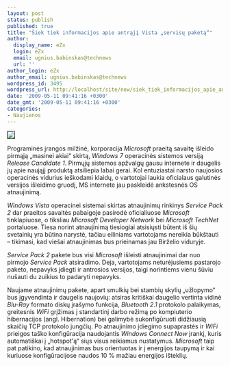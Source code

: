 ```yaml
---
layout: post
status: publish
published: true
title: "Šiek tiek informacijos apie antrąjį Vista „servisų paketą“"
author:
  display_name: eZx
  login: eZx
  email: ugnius.babinskas@technews
  url: ''
author_login: eZx
author_email: ugnius.babinskas@technews
wordpress_id: 3495
wordpress_url: http://localhost/site/new/siek_tiek_informacijos_apie_antraji_vista__servisu_paketa_/
date: '2009-05-11 09:41:16 +0300'
date_gmt: '2009-05-11 09:41:16 +0300'
categories:
- Naujienos
---
```

<div class="imgright"><img src=" http://ezx.technews.lt/images/Illustrations/win_vista_box.jpeg" border="1" /></div>
<p>Programinės įrangos milžinė, korporacija <i>Microsoft</i> praeitą savaitę išleido pirmąją „masinei akiai“ skirtą, <i>Windows 7</i> operacinės sistemos versiją <i>Release Candidate 1</i>. Pirmųjų sistemos apžvalgų gausu internete ir daugelis jų apie naująjį produktą atsiliepia labai gerai. Kol entuziastai narsto naujosios operacinės vidurius ieškodami klaidų, o vartotojai laukia oficialaus galutinės versijos išleidimo gruodį, MS internete jau paskleidė ankstesnės OS atnaujinimą. </p>
<p><i>Windows Vista</i> operacinei sistemai skirtas atnaujinimų rinkinys <i>Service Pack 2</i> dar praeitos savaitės pabaigoje pasirodė oficialiuose <i>Microsoft</i> tinklapiuose, o tiksliau <i>Microsoft Developer Network</i> bei <i>Microsoft TechNet</i> portaluose. Tiesa norint atnaujinimą tiesiogiai atsisiųsti būtent iš šių svetainių yra būtina narystė, tačiau eiliniams vartotojams nereikia būkštauti – tikimasi, kad viešai atnaujinimas bus prieinamas jau Birželio viduryje. </p>
<p><i>Service Pack 2</i> pakete bus visi <i>Microsoft</i> išleisti atnaujinimai dar nuo pirmojo <i>Service Pack</i> atsiradimo. Deja, vartotojams neturėjusiems pastarojo paketo, nepavyks įdiegti ir antrosios versijos, taigi norintiems vienu šūviu nušauti du zuikius to padaryti nepavyks. </p>
<p>Naujame atnaujinimų pakete, apart smulkių bei stambių skylių „užlopymo“ bus įgyvendinta ir daugelis naujovių: atsiras kritiškai daugelio vertinta vidinė <i>Blu-Ray</i> formato diskų įrašymo funkcija, <i>Bluetooth 2.1</i> protokolo palaikymas, greitesnis <i>WiFi</i> grįžimas į standartinį darbo režimą po kompiuterio hibernacijos (angl. Hibernation) bei galimybė sukonfigūruoti didžiausią skaičių TCP protokolo jungčių. Po atnaujinimo įdiegimo supaprastės ir <i>WiFi</i> prieigos taško konfigūracija naudojantis <i>Windows Connect Now</i> įrankį, kuris automatiškai į „hotspot'ą“ siųs visus reikiamus nustatymus. <i>Microsoft</i> taip pat patikino, kad atnaujinimas bus orientuotas ir į energijos taupymą ir kai kuriuose konfigūracijose naudos 10 % mažiau energijos išteklių. </p>

